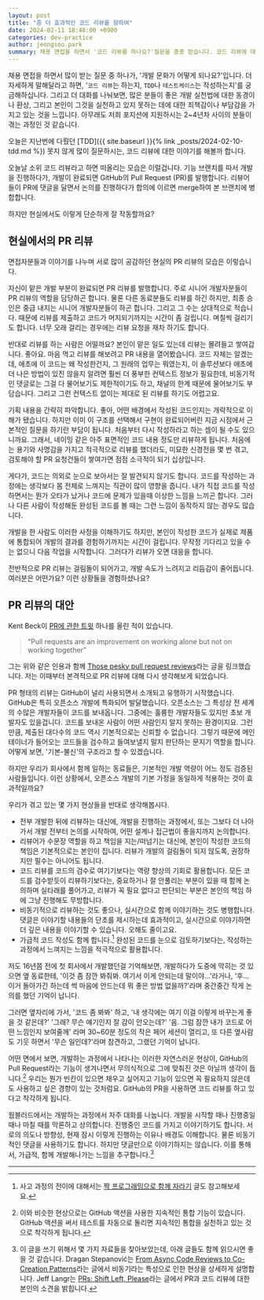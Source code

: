 ```yaml
---
layout: post
title: "좀 더 효과적인 코드 리뷰를 향하여"
date: 2024-02-11 18:48:00 +0900
categories: dev-practice
author: jeongsoo.park
summary: 채용 면접을 하면서 '코드 리뷰를 하나요?'질문을 종종 받습니다. 코드 리뷰에 대한 오해와 단상들을 풀어봅니다.
---
```

채용 면접을 하면서 많이 받는 질문 중 하나가, '개발 문화가 어떻게 되나요?'입니다. 더 자세하게 말해달라고 하면, '`코드 리뷰`는 하는지, `TDD`나 `테스트케이스`는 작성하는지'를 궁금해하십니다. 그리고 더 대화를 나눠보면, 많은 분들이 좋은 개발 실천법에 대한 동경이나 환상, 그리고 본인이 그것을 실천하고 있지 못하는 데에 대한 죄책감이나 부담감을 가지고 있는 것을 느낍니다. 아무래도 저희 포지션에 지원하시는 2~4년차 사이의 분들이 겪는 과정인 것 같습니다.

오늘은 지난번에 다뤘던 [TDD]({{ site.baseurl }}{% link _posts/2024-02-10-tdd.md %}) 못지 않게 많이 질문하시는, 코드 리뷰에 대한 이야기를 해볼까 합니다.

오늘날 소위 코드 리뷰라고 하면 떠올리는 모습은 이럴겁니다. 기능 브랜치를 따서 개발을 진행하다가, 개발이 완료되면 GitHub의 Pull Request (PR)를 발행합니다. 리뷰어들이 PR에 댓글을 달면서 논의를 진행하다가 합의에 이르면 merge하여 본 브랜치에 병합합니다.

하지만 현실에서도 이렇게 단순하게 잘 작동할까요?


## 현실에서의 PR 리뷰

면접자분들과 이야기를 나누며 서로 많이 공감하던 현실의 PR 리뷰의 모습은 이렇습니다.

자신이 맡은 개발 부분이 완료되면 PR 리뷰를 발행합니다. 주로 시니어 개발자분들이 PR 리뷰의 역할을 담당하곤 합니다. 물론 다른 동료분들도 리뷰를 하긴 하지만, 최종 승인은 중급 내지는 시니어 개발자분들이 하곤 합니다. 그리고 그 수는 상대적으로 적습니다. 때문에 리뷰를 제출하고 코드가 머지되기까지는 시간이 좀 걸립니다. 며칠씩 걸리기도 합니다. 너무 오래 걸리는 경우에는 리뷰 요청을 재차 하기도 합니다.

반대로 리뷰를 하는 사람은 어떨까요? 본인이 맡은 일도 있는데 리뷰는 몰려들고 쌓여갑니다. 좋아요. 마음 먹고 리뷰를 해보려고 PR 내용을 열어봤습니다. 코드 자체는 알겠는데, 애초에 이 코드는 왜 작성한건지, 그 원래의 업무는 뭐였는지, 이 솔루션보다 애초에 더 나은 방법이 있진 않을지 알려면 훨씬 더 풍부한 컨텍스트 정보가 필요한데, 비동기적인 댓글로는 그걸 다 물어보기도 제한적이기도 하고, 채널의 한계 때문에 물어보기도 부담습니다. 그리고 그런 컨텍스트 없이는 제대로 된 리뷰를 하기도 어렵고요.

기획 내용을 간략히 파악합니다. 좋아, 어떤 배경에서 작성된 코드인지는 개략적으로 이해가 됐습니다. 하지만 이미 이 구조를 선택해서 구현이 완료되어버린 지금 시점에서 근본적인 질문을 하기란 부담이 됩니다. 처음부터 다시 작성하라고 하는 셈이 될 수도 있으니까요. 그래서, 네이밍 같은 아주 표면적인 코드 내용 정도만 리뷰하게 됩니다. 처음에는 용기와 사명감을 가지고 적극적으로 리뷰를 했더라도, 미묘한 신경전을 몇 번 겪고, 검토해야 할 PR 요청건들이 쌓여가면 점점 소극적이 되기 십상입니다.

게다가, 코드는 의외로 눈으로 보아서는 잘 발견되지 않기도 합니다. 코드를 작성하는 과정에는 생각보다 몸 전체로 느껴지는 직관이 많이 영향을 줍니다. 내가 직접 코드를 작성하면서는 뭔가 오타가 났거나 코드에 문제가 있을때 이상한 느낌을 느끼곤 합니다. 그러나 다른 사람이 작성해둔 완성된 코드를 볼 때는 그런 느낌이 동작하지 않는 경우도 많습니다.

개발을 한 사람도 이러한 사정을 이해하기도 하지만, 본인이 작성한 코드가 실제로 제품에 통합되어 개발의 결과를 경험하기까지는 시간이 걸립니다. 무작정 기다리고 있을 수는 없으니 다음 작업을 시작합니다. 그러다가 리뷰가 오면 대응을 합니다.

전반적으로 PR 리뷰는 걸림돌이 되어가고, 개발 속도가 느려지고 리듬감이 줄어듭니다. 여러분은 어떤가요? 이런 상황들을 경험하셨나요?


## PR 리뷰의 대안

Kent Beck이 [PR에 관한 트윗](https://twitter.com/kentbeck/status/1375936309458464769) 하나를 올린 적이 있습니다.

> “Pull requests are an improvement on working alone but not on working together”

그는 위와 같은 인용과 함께 [Those pesky pull request reviews](https://jessitron.com/2021/03/27/those-pesky-pull-request-reviews/)라는 글을 링크했습니다. 저는 이때부터 본격적으로 PR 리뷰에 대해 다시 생각해보게 되었습니다.

PR 형태의 리뷰는 GitHub이 널리 사용되면서 소개되고 유행하기 시작했습니다. GitHub은 특히 오픈소스 개발에 특화되어 발달했습니다. 오픈소스는 그 특성상 전 세계의 수많은 개발자들이 코드를 보내옵니다. 그중에는 훌륭한 개발자들도 있지만 초보 개발자도 있을겁니다. 코드를 보내온 사람이 어떤 사람인지 알지 못하는 환경이지요. 그런만큼, 제출된 대다수의 코드 역시 기본적으로는 신뢰할 수 없습니다. 그렇기 때문에 메인테이너가 들어오는 코드들을 검수하고 들여보낼지 말지 판단하는 문지기 역할을 합니다. 어떻게 보면, '기본-불신'의 구조라고 할 수 있겠습니다.

하지만 우리가 회사에서 함께 일하는 동료들은, 기본적인 개발 역량이 어느 정도 검증된 사람들입니다. 이런 상황에서, 오픈소스 개발의 기본 가정을 동일하게 적용하는 것이 효과적일까요?

우리가 겪고 있는 몇 가지 현상들을 반대로 생각해봅시다.

* 전부 개발한 뒤에 리뷰하는 대신에, 개발을 진행하는 과정에서, 또는 그보다 더 나아가서 개발 전부터 논의를 시작하여, 어떤 설계나 접근법이 좋을지까지 논의합니다.
* 리뷰어가 수문장 역할을 하고 책임을 지는/떠넘기는 대신에, 본인이 작성한 코드의 책임은 기본적으로는 본인이 집니다. 리뷰가 개발의 걸림돌이 되지 않도록, 권장하지만 필수는 아니어도 됩니다.
* 코드 리뷰를 코드의 검수로 여기기보다는 역량 향상의 기회로 활용합니다. 모든 코드를 검수받듯이 리뷰하기보다는, 중요하거나 잘 안풀리는 부분이 있을 때 함께 논의하며 실타래를 풀어가고, 리뷰가 꼭 필요 없다고 판단되는 부분은 본인의 책임 하에 그냥 진행해도 무방합니다.
* 비동기적으로 리뷰하는 것도 좋으나, 실시간으로 함께 이야기하는 것도 병행합니다. 댓글은 이야기할 내용들의 단초를 제시하는데 효과적이고, 실시간으로 이야기하면 더 깊은 내용을 이야기할 수 있습니다. 오해도 줄이고요.
* 가급적 코드 작성도 함께 합니다.[^1] 완성된 코드를 눈으로 검토하기보다는, 작성하는 과정에서 느껴지는 느낌을 적극적으로 활용합니다.


저도 16년쯤 전에 첫 회사에서 개발했던걸 기억해보면, 개발하다가 도중에 막히는 것 있으면 옆 동료한테, '이것 좀 잠깐 봐줘봐. 여기서 이게 안되는데 말이야...'라거나, '후... 이거 돌아가긴 하는데 썩 마음에 안드는데 뭐 좋은 방법 없을까?'라며 중간중간 작게 논의를 했던 기억이 납니다. 

그러면 옆자리에 가서, '코드 좀 봐봐' 하고, '내 생각에는 여기 이걸 이렇게 바꾸는게 좋을 것 같은데?' '그래? 무슨 얘기인지 잘 감이 안오는데?' '음. 그럼 잠깐 내가 코드로 어떤 느낌인지 보여줄께' 라며 30~60분 정도의 작은 페어 세션이 열리고, 또 다른 옆사람도 기웃 하면서 '무슨 일인데?'라며 참견하고, 그랬던 기억이 납니다. 

어떤 면에서 보면, 개발하는 과정에서 나타나는 이러한 자연스러운 현상이, GitHub의 Pull Request라는 기능이 생겨나면서 무의식적으로 그에 맞춰진 것은 아닐까 생각이 듭니다.[^2] 우리는 뭔가 빈칸이 있으면 채우고 싶어지고 기능이 있으면 꼭 필요하지 않은데도 사용하고 싶은 경향이 있는 것처럼요. GitHub의 PR을 사용하면 코드 리뷰를 하고 있다고 착각하게 됩니다.

웜블러드에서는 개발하는 과정에서 자주 대화를 나눕니다. 개발을 시작할 때나 진행중일 때나 마칠 때를 막론하고 상의합니다. 진행중인 코드를 가지고 이야기하기도 합니다. 서로의 의도나 방향성, 현재 잠시 이렇게 진행하는 이유나 배경도 이해합니다. 물론 비동기적인 댓글을 사용하기도 합니다. 하지만 댓글만으로 이야기하지는 않습니다. 이를 통해서, 가급적, 함께 개발해나가는 느낌을 추구합니다.[^3]

----
[^1]: 사고 과정의 전이에 대해서는 [짝 프로그래밍으로 함께 자라기](https://medium.com/@toracle/-8884bb3927fb#ce04) 글도 참고해보세요.
[^2]: 이와 비슷한 현상으로는 GitHub 액션을 사용한 지속적인 통합 기능이 있습니다. GitHub 액션을 써서 테스트를 자동으로 돌리면 지속적인 통합을 실천하고 있는 것으로 착각하게 됩니다.
[^3]: 이 글을 쓰기 위해서 몇 가지 자료들을 찾아보았는데, 아래 글들도 함께 읽으시면 좋을 것 같습니다. Dragan Stepanović는 [From Async Code Reviews to Co-Creation Patterns](https://www.infoq.com/articles/co-creation-patterns-software-development/)라는 글에서 비동기라는 특성으로 인한 현상을 상세하게 설명합니다. Jeff Langr는 [PRs: Shift Left, Please](https://medium.com/pragmatic-programmers/prs-shift-left-please-part-one-b0f8bb79ef2b)라는 글에서 PR과 코드 리뷰에 대한 본인의 소견을 밝힙니다.
